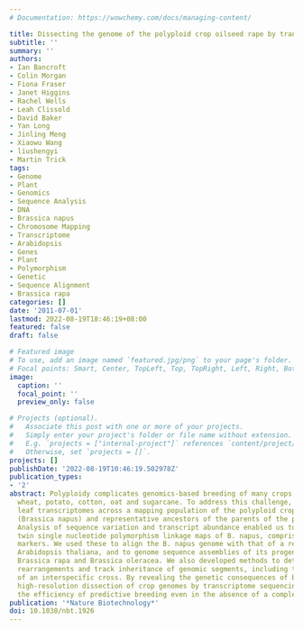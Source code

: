 ```yaml
---
# Documentation: https://wowchemy.com/docs/managing-content/

title: Dissecting the genome of the polyploid crop oilseed rape by transcriptome sequencing
subtitle: ''
summary: ''
authors:
- Ian Bancroft
- Colin Morgan
- Fiona Fraser
- Janet Higgins
- Rachel Wells
- Leah Clissold
- David Baker
- Yan Long
- Jinling Meng
- Xiaowu Wang
- liushengyi
- Martin Trick
tags:
- Genome
- Plant
- Genomics
- Sequence Analysis
- DNA
- Brassica napus
- Chromosome Mapping
- Transcriptome
- Arabidopsis
- Genes
- Plant
- Polymorphism
- Genetic
- Sequence Alignment
- Brassica rapa
categories: []
date: '2011-07-01'
lastmod: 2022-08-19T18:46:19+08:00
featured: false
draft: false

# Featured image
# To use, add an image named `featured.jpg/png` to your page's folder.
# Focal points: Smart, Center, TopLeft, Top, TopRight, Left, Right, BottomLeft, Bottom, BottomRight.
image:
  caption: ''
  focal_point: ''
  preview_only: false

# Projects (optional).
#   Associate this post with one or more of your projects.
#   Simply enter your project's folder or file name without extension.
#   E.g. `projects = ["internal-project"]` references `content/project/deep-learning/index.md`.
#   Otherwise, set `projects = []`.
projects: []
publishDate: '2022-08-19T10:46:19.502978Z'
publication_types:
- '2'
abstract: Polyploidy complicates genomics-based breeding of many crops, including
  wheat, potato, cotton, oat and sugarcane. To address this challenge, we sequenced
  leaf transcriptomes across a mapping population of the polyploid crop oilseed rape
  (Brassica napus) and representative ancestors of the parents of the population.
  Analysis of sequence variation and transcript abundance enabled us to construct
  twin single nucleotide polymorphism linkage maps of B. napus, comprising 23,037
  markers. We used these to align the B. napus genome with that of a related species,
  Arabidopsis thaliana, and to genome sequence assemblies of its progenitor species,
  Brassica rapa and Brassica oleracea. We also developed methods to detect genome
  rearrangements and track inheritance of genomic segments, including the outcome
  of an interspecific cross. By revealing the genetic consequences of breeding, cost-effective,
  high-resolution dissection of crop genomes by transcriptome sequencing will increase
  the efficiency of predictive breeding even in the absence of a complete genome sequence.
publication: '*Nature Biotechnology*'
doi: 10.1038/nbt.1926
---
```

